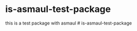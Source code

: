 # is-asmaul-test-package
this is a test package with asmaul
#   i s - a s m a u l - t e s t - p a c k a g e  
 